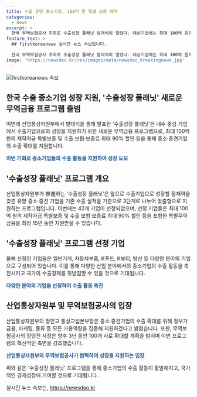 ```yaml
---
title: 수출 유망 중소기업, 100억 원 특별 보증 혜택
categories:
  - News
excerpt: >
  한국 무역보험공사 주최로 수출성장 플래닛 발대식이 열렸다. 대상기업에는 최대 100억 원의 제작자금 특별보증, 수출 보험·보증료 최대 90% 할인, 보험책정 한도 2배 상향 등 특별무역금융이 제공된다. 산업통상자원부는 중소기업의 수출 확대를 위해 금융, 마케팅, 물류 지원에 집중한다고 밝혔다. 수출성장 플래닛은 내수 중심 기업을 글로벌 수출기업으로 성장시키는 사업으로, 올해 42개 기업이 선정됐고 향후 3년간 100개 사로 확대할 계획이다.
feature_text: >
  ## firstkoreanews 실시간 뉴스 속보입니다.

  한국 무역보험공사 주최로 수출성장 플래닛 발대식이 열렸다. 대상기업에는 최대 100억 원의 제작자금 특별보증, 수출 보험·보증료 최대 90% 할인, 보험책정 한도 2배 상향 등 특별무역금융이 제공된다. 산업통상자원부는 중소기업의 수출 확대를 위해 금융, 마케팅, 물류 지원에 집중한다고 밝혔다. 수출성장 플래닛은 내수 중심 기업을 글로벌 수출기업으로 성장시키는 사업으로, 올해 42개 기업이 선정됐고 향후 3년간 100개 사로 확대할 계획이다.
image: 'https://newsdao.kr/res/images/meta/newsdao_breakingnews.jpg'
---
```


<p><img src="https://newsdao.kr/res/images/meta/newsdao_breakingnews.jpg" alt="firstkoreanews 속보" /></p>

<h2 data-ke-size="size26">한국 수출 중소기업 성장 지원, '수출성장 플래닛' 새로운 무역금융 프로그램 출범</h2>

<p>이번에 산업통상자원부에서 발대식을 통해 발표한 '수출성장 플래닛'은 내수 중심 기업에서 수출기업으로의 성장을 지원하기 위한 새로운 무역금융 프로그램으로, 최대 100억 원의 제작자금 특별보증 및 수출 보험·보증료 최대 90% 할인 등을 통해 중소·중견기업의 수출 확대를 지원합니다.</p>

<p data-ke-size="size16"><b><span style="color: #1a5490;">이번 기회로 중소기업들의 수출 활동을 지원하여 성장 도모</span></b></p>

<h2 data-ke-size="size24">'수출성장 플래닛' 프로그램 개요</h2>

<p>산업통상자원부가 推進하는 '수출성장 플래닛'은 앞으로 수출기업으로 성장할 잠재력을 갖춘 유망 중소·중견 기업을 기존 수출 실적을 기준으로 3단계로 나누어 맞춤형으로 지원하는 프로그램입니다. 이번에는 42개 기업이 선정되었으며, 선정 기업들은 최대 100억 원의 제작자금 특별보증 및 수출 보험·보증료 최대 90% 할인 등을 포함한 특별무역금융을 최장 15년 동안 지원받을 수 있습니다.</p>

<h2 data-ke-size="size24">'수출성장 플래닛' 프로그램 선정 기업</h2>

<p>올해 선정된 기업들은 일반기계, 자동차부품, K푸드, K뷰티, 방산 등 다양한 분야의 기업으로 구성되어 있습니다. 이를 통해 다양한 산업 분야에서의 중소기업의 수출 활동을 촉진시키고 국가의 수출경제를 뒷받침할 수 있을 것으로 기대됩니다.</p>

<p data-ke-size="size16"><b><span style="color: #1a5490;">다양한 분야의 기업을 선정하여 수출 활동 촉진</span></b></p>

<h2 data-ke-size="size24">산업통상자원부 및 무역보험공사의 입장</h2>

<p>산업통상자원부의 정인교 통상교섭본부장은 중소·중견기업의 수출 확대를 위해 정부가 금융, 마케팅, 물류 등 모든 가용역량을 집중해 지원하겠다고 밝혔습니다. 또한, 무역보험공사의 장영진 사장은 향후 3년 동안 100개 사로 확대할 계획을 밝히며 이번 프로그램의 혁신적인 측면을 강조했습니다.</p>

<p data-ke-size="size16"><b><span style="color: #1a5490;">산업통상자원부와 무역보험공사가 협력하여 성장을 지원하는 입장</span></b></p>

<p>위와 같은 '수출성장 플래닛' 프로그램을 통해 중소기업의 수출 활동이 활발해지고, 국가적인 경제성장에 기여할 것으로 기대됩니다.</p>
실시간 뉴스 속보는, <a href="https://newsdao.kr" rel="dofollow">https://newsdao.kr</a>


